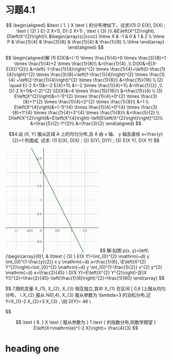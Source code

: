 # 习题4.1

$$
\begin{aligned}
&\text { 1. } X \text { 的分布律如下，试求}(1) D E(X), D(X) ; \text { (2) } E(-2 X+1), D(-2 X+1) ; \text { (3) }\\
&E\left(X^{2}\right), D\left(X^{2}\right)\\
&\begin{array}{c|cccc}
\hline X & -1 & 0 & 1 & 2 \\
\hline P & \frac{1}{4} & \frac{3}{8} & \frac{1}{4} & \frac{1}{8} \\
\hline
\end{array}
\end{aligned}
$$

$$
\begin{aligned}解  (1) E(X)&=(-1) \times \frac{1}{4}+0 \times \frac{3}{8}+1 \times \frac{1}{4}+2 \times \frac{1}{8}\\
&=\frac{1}{4} ,\\
 D(X)&=E[X-E(X)]^{2}\\
 &=\left(-1-\frac{1}{4}\right)^{2} \times \frac{1}{4}+\left(0-\frac{1}{4}\right)^{2} \times \frac{3}{8}+\left(1-\frac{1}{4}\right)^{2} \times \frac{1}{4} 
 +\left(2-\frac{1}{4}\right)^{2} \times \frac{1}{8}\\
 &=\frac{15}{16} \\
(2)  \quad E(-2 X+1)&=-2 E(X)+1\\
&=-2 \times \frac{1}{4}+1\\
&=\frac{1}{2} ,\\
 D(-2 X+1)&=(-2)^{2} \\D(X)&=4 \times \frac{15}{16}\\
 &=\frac{15}{4} \\
(3)  E\left(X^{2}\right)&=(-1)^{2} \times \frac{1}{4}+0^{2} \times \frac{3}{8}+1^{2} \times \frac{1}{4}+2^{2} \times \frac{1}{8}\\
&=1 \\
 E\left(X^{4}\right)&=(-1)^{4} \times \frac{1}{4}+0^{4} \times \frac{3}{8}+1^{4} \times \frac{1}{4}+2^{4} \times \frac{1}{8}\\
 &=\frac{5}{2} \\
 D\left(X^{2}\right)&=E\left(X^{4}\right)-\left[E\left(X^{2}\right)\right]^{2}\\
 &=\frac{5}{2}-1^{2}\\
 &=\frac{3}{2} 
 \end{aligned}
$$

$$4.设  (X, Y)  服从区域  A  上的均匀分布,且  A  由  x  轴、  y  轴及直线  x+\frac{y}{2}=1  所围成, 试求: (1)  E(X), D(X) ;  (2)  E(Y), D(Y) ; (3)  E(X Y), D(X Y) $$

<img src="image/image-20210618211611308.png" alt="image-20210618211611308" style="zoom: 67%;" />
$$
解:如图 p(x, y)=\left\{\begin{array}{ll}1, & 0<x<1,0<y<2-2 x, \\ 0, & \text { 其他 },\end{array}\right. 
\\则
(1)  p_{X}(x)=\left\{\begin{array}{c}\int_{0}^{2-2 x} 1 \mathrm{~d} y=2-2 x, \quad 0<x<1, \\ 0, & \text { 其他. } \end{array}\right. \\
\\ E(X)=\int_{-\infty}^{+\infty} x p_{X}(x) \mathrm{d} x=\int_{0}^{1} x(2-2 x) \mathrm{d} x=\frac{1}{3} \\ E\left(X^{2}\right)=\int_{0}^{1} x^{2}(2-2 x) \mathrm{d} x=\frac{1}{6}, \\ D(X)=E\left(X^{2}\right)-[E(X)]^{2}=\frac{1}{6}-\frac{1}{9}=\frac{1}{18}
\\(2)  E(Y)=\int_{-\infty}^{+\infty} \int_{-\infty}^{+\infty} y p(x, y) \mathrm{d} x \mathrm{~d} y=\int_{0}^{2} \mathrm{~d} y \int_{0}^{1-\frac{1}{2}} y \mathrm{~d} x=\frac{2}{3} \\
D(Y)=\int_{-\infty}^{+\infty} \int_{-\infty}^{+\infty}(y-E(Y))^{2} p(x, y) \mathrm{d} x \mathrm{~d} y \\
=\int_{0}^{2} \mathrm{~d} y \int_{0}^{1-\frac{1}{2}}\left(y-\frac{2}{3}\right)^{2} \mathrm{~d} x=\frac{2}{9} \\
\begin{array}{l}

\text { (3) } E(X Y)=\int_{0}^{2} \mathrm{~d} y \int_{0}^{1-\frac{y}{2}} x y \mathrm{~d} x=\frac{1}{6}, \\E\left(X^{2} Y^{2}\right)=\int_{0}^{2} \mathrm{~d} y \int_{0}^{1-\frac{1}{2}} x^{2} y^{2} \mathrm{~d} x=\frac{2}{45} \\
D(X Y)=E\left(X^{2} Y^{2}\right)-[E(X Y)]^{2}=\frac{2}{45}-\left(\frac{1}{6}\right)^{2}=\frac{1}{60}
\end{array}
$$

$$
7.随机变量  X_{1}, X_{2}, X_{3}  相互独立,其中  X_{1}  在区间 [ 0,6 ]上服从均匀分布， \\ X_{2}  服从  N(0,4), X_{3}  服从参数为  \lambda=3  的泊松分布,记  Y=X_{1}-2 X_{2}+3 X_{3} , \\则  D(Y)= 46 \\

$$



$$
\text { 8. } X \text { 服从参数为 } 1 \text { 的指数分布,则数学期望 } E\left(X+\mathrm{e}^{-2 X}\right)= \frac{4}{3}
$$




# heading one